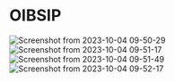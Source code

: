 # OIBSIP
![Screenshot from 2023-10-04 09-50-29](https://github.com/ManognaYenamala/OIBSIP/assets/143879675/ff5bc7de-0f94-4c02-8add-1c1afb645643)
![Screenshot from 2023-10-04 09-51-17](https://github.com/ManognaYenamala/OIBSIP/assets/143879675/11646fcd-b9d7-4d28-9faa-964d9c2e5781)
![Screenshot from 2023-10-04 09-51-49](https://github.com/ManognaYenamala/OIBSIP/assets/143879675/ac454d8c-de52-44dd-9f23-b34e26fec8f7)
![Screenshot from 2023-10-04 09-52-17](https://github.com/ManognaYenamala/OIBSIP/assets/143879675/3666bc28-4952-4811-a787-137c9622b20d)
